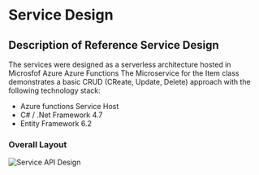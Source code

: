 # Service Design
## Description of Reference Service Design
The services were designed as a serverless architecture hosted in Microsfof Azure Azure Functions
The Microservice for the Item class demonstrates a basic CRUD (CReate, Update, Delete) approach with the following technology stack:
<ul>
<li> Azure functions Service Host </li>
<li> C# / .Net Framework 4.7 </li>
<li> Entity Framework 6.2 </li>
</ul>

### Overall Layout
![Service API Design](https://a65edf37839fb441e9d71f25.blob.core.windows.net/screenshots/ServiceArchitecture.png)